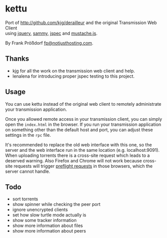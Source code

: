 # kettu
Port of http://github.com/kjg/derailleur and the original Transmission Web Client  
using [jquery](http://jquery.com), [sammy](http://github.com/quirkey/sammy), [jspec](http://github.com/visionmedia/jspec) and [mustache.js](http://github.com/janl/mustache.js).

By Frank Prößdorf <fp@notjusthosting.com>.

## Thanks 
* kjg for all the work on the transmission web client and help.
* lenalena for introducing proper jspec testing to this project.

## Usage
You can use kettu instead of the original web client to remotely administrate your transmission application.

Once you allowed remote access in your transmission client, you can simply open the `index.html` in the browser. If you run your transmission application on something other than the default host and port, you can adjust these settings in the `rpc` file.

It's recommended to replace the old web interface with this one, so the server and the web interface run in the same location (e.g. localhost:9091). When uploading torrents there is a cross-site request which leads to a deserved warning. Also Firefox and Chrome will not work because cross-site requests will trigger [preflight requests](http://www.w3.org/TR/access-control/#preflight-request) in those browsers, which the server cannot handle.

## Todo
* sort torrents
* show spinner while checking the peer port
* ignore unencrypted clients
* set how slow turtle mode actually is
* show some tracker information
* show more information about files
* show more information about peers